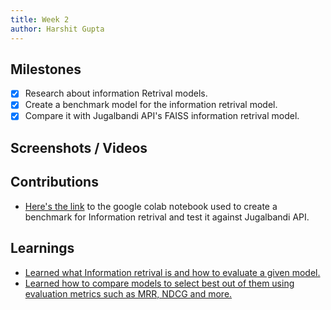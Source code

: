 ```yaml
---
title: Week 2
author: Harshit Gupta
---
```


## Milestones
- [x] Research about information Retrival models.
- [x] Create a benchmark model for the information retrival model.
- [x] Compare it with Jugalbandi API's FAISS information retrival model.
<!-- - [ ] Give the description about Milestone 4 -->

## Screenshots / Videos 

## Contributions
- [Here's the link](https://colab.research.google.com/drive/1Bg4KiNZ8pjJNm-ceb9ooiX2L0IjK-G6S?usp=sharing) to the google colab notebook used to create a benchmark for Information retrival and test it against Jugalbandi API.

## Learnings
- [Learned what Information retrival is and how to evaluate a given model.](https://www.simplilearn.com/tutorials/machine-learning-tutorial/information-retrieval#:~:text=What%20is%20information%20retrieval%20in,referred%20to%20as%20information%20retrieval.)
- [Learned how to compare models to select best out of them using evaluation metrics such as MRR, NDCG and more.](https://archive.pinecone.io/learn/offline-evaluation/)